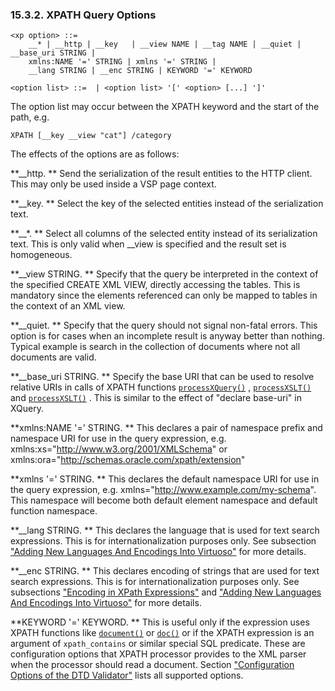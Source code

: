 <div id="xpathopts" class="section">

<div class="titlepage">

<div>

<div>

### 15.3.2. XPATH Query Options

</div>

</div>

</div>

``` programlisting
<xp option> ::=
    __* | __http | __key   | __view NAME | __tag NAME | __quiet | __base_uri STRING |
    xmlns:NAME '=' STRING | xmlns '=' STRING |
    __lang STRING | __enc STRING | KEYWORD '=' KEYWORD

<option list> ::=  | <option list> '[' <option> [...] ']'
```

The option list may occur between the XPATH keyword and the start of the
path, e.g.

``` programlisting
XPATH [__key __view "cat"] /category
```

The effects of the options are as follows:

**\_\_http. ** Send the serialization of the result entities to the HTTP
client. This may only be used inside a VSP page context.

**\_\_key. ** Select the key of the selected entities instead of the
serialization text.

**\_\_\*. ** Select all columns of the selected entity instead of its
serialization text. This is only valid when \_\_view is specified and
the result set is homogeneous.

**\_\_view STRING. ** Specify that the query be interpreted in the
context of the specified CREATE XML VIEW, directly accessing the tables.
This is mandatory since the elements referenced can only be mapped to
tables in the context of an XML view.

**\_\_quiet. ** Specify that the query should not signal non-fatal
errors. This option is for cases when an incomplete result is anyway
better than nothing. Typical example is search in the collection of
documents where not all documents are valid.

**\_\_base_uri STRING. ** Specify the base URI that can be used to
resolve relative URIs in calls of XPATH functions
<a href="xpf_processxquery.html" class="link"
title="processXQuery"><code class="function">processXQuery()</code></a>
, <a href="xpf_processxslt.html" class="link" title="processXSLT"><code
class="function">processXSLT()</code></a> and
<a href="xpf_processxsql.html" class="link" title="processXSQL"><code
class="function">processXSLT()</code></a> . This is similar to the
effect of "declare base-uri" in XQuery.

**xmlns:NAME '=' STRING. ** This declares a pair of namespace prefix and
namespace URI for use in the query expression, e.g.
xmlns:xs="http://www.w3.org/2001/XMLSchema" or
xmlns:ora="http://schemas.oracle.com/xpath/extension"

**xmlns '=' STRING. ** This declares the default namespace URI for use
in the query expression, e.g. xmlns="http://www.example.com/my-schema".
This namespace will become both default element namespace and default
function namespace.

**\_\_lang STRING. ** This declares the language that is used for text
search expressions. This is for internationalization purposes only. See
subsection <a href="langfuncapi.html" class="link"
title="18.5.10. Adding New Languages And Encodings Into Virtuoso">"Adding
New Languages And Encodings Into Virtuoso"</a> for more details.

**\_\_enc STRING. ** This declares encoding of strings that are used for
text search expressions. This is for internationalization purposes only.
See subsections <a href="xmlencoding.html#encodingxpathexp" class="link"
title="Encoding in XPath Expressions">"Encoding in XPath
Expressions"</a> and <a href="langfuncapi.html" class="link"
title="18.5.10. Adding New Languages And Encodings Into Virtuoso">"Adding
New Languages And Encodings Into Virtuoso"</a> for more details.

**KEYWORD '=' KEYWORD. ** This is useful only if the expression uses
XPATH functions like
<a href="xpf_document.html" class="link" title="document"><code
class="function">document()</code></a> or
<a href="xpf_document.html" class="link" title="document"><code
class="function">doc()</code></a> or if the XPATH expression is an
argument of `xpath_contains` or similar special SQL predicate. These are
configuration options that XPATH processor provides to the XML parser
when the processor should read a document. Section
<a href="dtd_config.html" class="link"
title="15.7.2. Configuration Options of the DTD Validator">"Configuration
Options of the DTD Validator"</a> lists all supported options.

</div>

